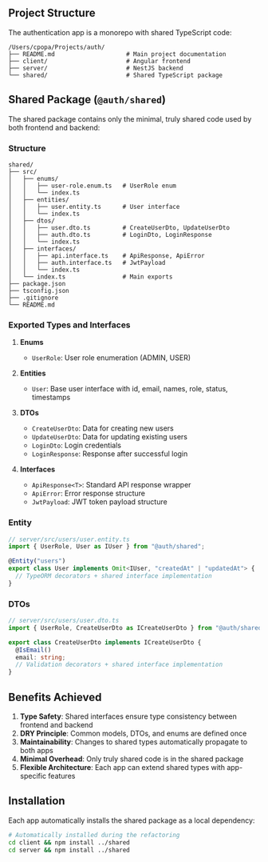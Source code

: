 ## Project Structure

The authentication app is a monorepo with shared TypeScript code:

```
/Users/cpopa/Projects/auth/
├── README.md                    # Main project documentation
├── client/                      # Angular frontend
├── server/                      # NestJS backend
└── shared/                      # Shared TypeScript package
```

## Shared Package (`@auth/shared`)

The shared package contains only the minimal, truly shared code used by both frontend and backend:

### Structure

```
shared/
├── src/
│   ├── enums/
│   │   ├── user-role.enum.ts   # UserRole enum
│   │   └── index.ts
│   ├── entities/
│   │   ├── user.entity.ts      # User interface
│   │   └── index.ts
│   ├── dtos/
│   │   ├── user.dto.ts         # CreateUserDto, UpdateUserDto
│   │   ├── auth.dto.ts         # LoginDto, LoginResponse
│   │   └── index.ts
│   ├── interfaces/
│   │   ├── api.interface.ts    # ApiResponse, ApiError
│   │   ├── auth.interface.ts   # JwtPayload
│   │   └── index.ts
│   └── index.ts                # Main exports
├── package.json
├── tsconfig.json
├── .gitignore
└── README.md
```

### Exported Types and Interfaces

1. **Enums**

   - `UserRole`: User role enumeration (ADMIN, USER)

2. **Entities**

   - `User`: Base user interface with id, email, names, role, status, timestamps

3. **DTOs**

   - `CreateUserDto`: Data for creating new users
   - `UpdateUserDto`: Data for updating existing users
   - `LoginDto`: Login credentials
   - `LoginResponse`: Response after successful login

4. **Interfaces**
   - `ApiResponse<T>`: Standard API response wrapper
   - `ApiError`: Error response structure
   - `JwtPayload`: JWT token payload structure

### Entity

```typescript
// server/src/users/user.entity.ts
import { UserRole, User as IUser } from "@auth/shared";

@Entity("users")
export class User implements Omit<IUser, "createdAt" | "updatedAt"> {
  // TypeORM decorators + shared interface implementation
}
```

### DTOs

```typescript
// server/src/users/user.dto.ts
import { UserRole, CreateUserDto as ICreateUserDto } from "@auth/shared";

export class CreateUserDto implements ICreateUserDto {
  @IsEmail()
  email: string;
  // Validation decorators + shared interface implementation
}
```

## Benefits Achieved

1. **Type Safety**: Shared interfaces ensure type consistency between frontend and backend
2. **DRY Principle**: Common models, DTOs, and enums are defined once
3. **Maintainability**: Changes to shared types automatically propagate to both apps
4. **Minimal Overhead**: Only truly shared code is in the shared package
5. **Flexible Architecture**: Each app can extend shared types with app-specific features

## Installation

Each app automatically installs the shared package as a local dependency:

```bash
# Automatically installed during the refactoring
cd client && npm install ../shared
cd server && npm install ../shared
```
